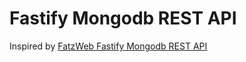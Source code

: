 # Fastify Mongodb REST API

 Inspired by [FatzWeb Fastify Mongodb REST API](https://github.com/FaztWeb/fastify-mongodb-restapi-crud)
